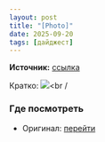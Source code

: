 ```yaml
---
layout: post
title: "[Photo]"
date: 2025-09-20
tags: [дайджест]
---
```


**Источник:** [ссылка](https://t.me/directorsoyuz/1841)

Кратко: <a href="https://tg.i-c-a.su/media/directorsoyuz/1841/5229193945433632741_y_2.jpg" rel="nofollow" target="_blank"><img src="https://tg.i-c-a.su/media/directorsoyuz/1841/preview/thumb.jpeg" /></a><br /

### Где посмотреть
- Оригинал: [перейти]({link})
